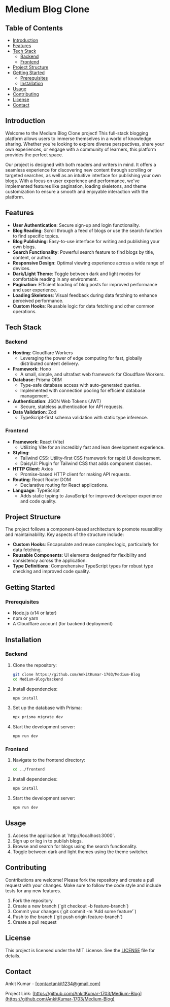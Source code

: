# Medium Blog Clone

## Table of Contents
- [Introduction](#introduction)
- [Features](#features)
- [Tech Stack](#tech-stack)
  - [Backend](#backend)
  - [Frontend](#frontend)
- [Project Structure](#project-structure)
- [Getting Started](#getting-started)
  - [Prerequisites](#prerequisites)
  - [Installation](#installation)
- [Usage](#usage)
- [Contributing](#contributing)
- [License](#license)
- [Contact](#contact)

## Introduction

Welcome to the Medium Blog Clone project! This full-stack blogging platform allows users to immerse themselves in a world of knowledge sharing. Whether you're looking to explore diverse perspectives, share your own experiences, or engage with a community of learners, this platform provides the perfect space.

Our project is designed with both readers and writers in mind. It offers a seamless experience for discovering new content through scrolling or targeted searches, as well as an intuitive interface for publishing your own blogs. With a focus on user experience and performance, we've implemented features like pagination, loading skeletons, and theme customization to ensure a smooth and enjoyable interaction with the platform.

## Features

- **User Authentication**: Secure sign-up and login functionality.
- **Blog Reading**: Scroll through a feed of blogs or use the search function to find specific topics.
- **Blog Publishing**: Easy-to-use interface for writing and publishing your own blogs.
- **Search Functionality**: Powerful search feature to find blogs by title, content, or author.
- **Responsive Design**: Optimal viewing experience across a wide range of devices.
- **Dark/Light Theme**: Toggle between dark and light modes for comfortable reading in any environment.
- **Pagination**: Efficient loading of blog posts for improved performance and user experience.
- **Loading Skeletons**: Visual feedback during data fetching to enhance perceived performance.
- **Custom Hooks**: Reusable logic for data fetching and other common operations.

## Tech Stack

### Backend

- **Hosting**: Cloudflare Workers
  - Leveraging the power of edge computing for fast, globally distributed content delivery.
- **Framework**: Hono
  - A small, simple, and ultrafast web framework for Cloudflare Workers.
- **Database**: Prisma ORM
  - Type-safe database access with auto-generated queries.
  - Implemented with connection pooling for efficient database management.
- **Authentication**: JSON Web Tokens (JWT)
  - Secure, stateless authentication for API requests.
- **Data Validation**: Zod
  - TypeScript-first schema validation with static type inference.

### Frontend

- **Framework**: React (Vite)
  - Utilizing Vite for an incredibly fast and lean development experience.
- **Styling**: 
  - Tailwind CSS: Utility-first CSS framework for rapid UI development.
  - DaisyUI: Plugin for Tailwind CSS that adds component classes.
- **HTTP Client**: Axios
  - Promise-based HTTP client for making API requests.
- **Routing**: React Router DOM
  - Declarative routing for React applications.
- **Language**: TypeScript
  - Adds static typing to JavaScript for improved developer experience and code quality.

## Project Structure

The project follows a component-based architecture to promote reusability and maintainability. Key aspects of the structure include:

- **Custom Hooks**: Encapsulate and reuse complex logic, particularly for data fetching.
- **Reusable Components**: UI elements designed for flexibility and consistency across the application.
- **Type Definitions**: Comprehensive TypeScript types for robust type checking and improved code quality.

## Getting Started

### Prerequisites

- Node.js (v14 or later)
- npm or yarn
- A Cloudflare account (for backend deployment)

## Installation
### Backend
1. Clone the repository:
   ```bash
   git clone https://github.com/AnkitKumar-1703/Medium-Blog
   cd Medium-Blog/backend
   ```

2. Install dependencies:
   ```bash
   npm install
   ```

3. Set up the database with Prisma:
   ```bash
   npx prisma migrate dev
   ```

4. Start the development server:
   ```bash
   npm run dev
   ```
### Frontend
1. Navigate to the frontend directory:
   ```bash
   cd ../frontend
   ```

2. Install dependencies:
   ```bash
   npm install
   ```

3. Start the development server:
   ```bash
   npm run dev
   ```
## Usage

1. Access the application at \`http://localhost:3000\`.
2. Sign up or log in to publish blogs.
3. Browse and search for blogs using the search functionality.
4. Toggle between dark and light themes using the theme switcher.

## Contributing

Contributions are welcome! Please fork the repository and create a pull request with your changes. Make sure to follow the code style and include tests for any new features.

1. Fork the repository
2. Create a new branch (\`git checkout -b feature-branch\`)
3. Commit your changes (\`git commit -m 'Add some feature'\`)
4. Push to the branch (\`git push origin feature-branch\`)
5. Create a pull request

## License

This project is licensed under the MIT License. See the [LICENSE](LICENSE) file for details.

## Contact

Ankit Kumar - [contactankit1234@gmail.com]

Project Link: [https://github.com/AnkitKumar-1703/Medium-Blog](https://github.com/AnkitKumar-1703/Medium-Blog)

